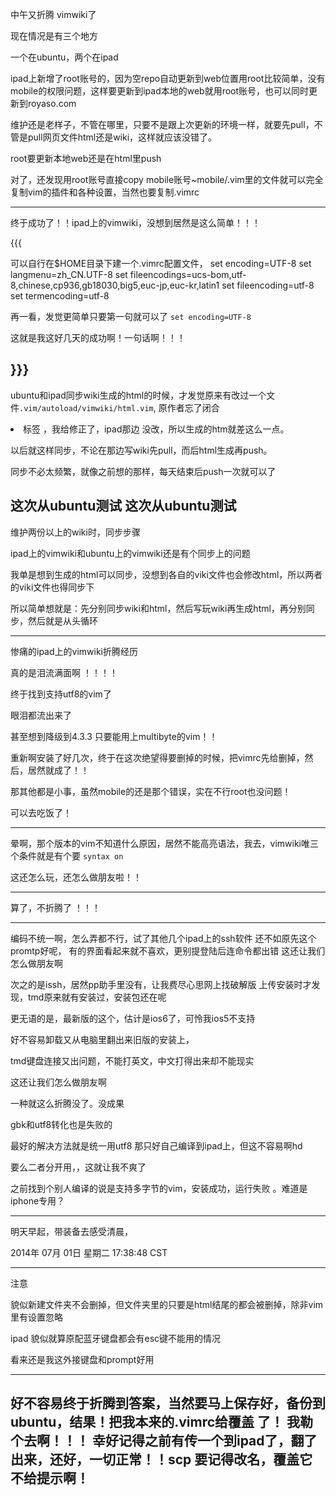 中午又折腾 vimwiki了

现在情况是有三个地方

一个在ubuntu，两个在ipad

ipad上新增了root账号的，因为空repo自动更新到web位置用root比较简单，没有mobile的权限问题，这样要更新到ipad本地的web就用root账号，也可以同时更新到royaso.com

维护还是老样子，不管在哪里，只要不是跟上次更新的环境一样，就要先pull，不管是pull网页文件html还是wiki，这样就应该没错了。

root要更新本地web还是在html里push

对了，还发现用root账号直接copy  mobile账号~mobile/.vim里的文件就可以完全复制vim的插件和各种设置，当然也要复制.vimrc


------

终于成功了！！ipad上的vimwiki，没想到居然是这么简单！！！


{{{

可以自行在$HOME目录下建一个.vimrc配置文件， set encoding=UTF-8 set langmenu=zh_CN.UTF-8 set fileencodings=ucs-bom,utf-8,chinese,cp936,gb18030,big5,euc-jp,euc-kr,latin1 set fileencoding=utf-8 set termencoding=utf-8


再一看，发觉更简单只要第一句就可以了 `set encoding=UTF-8`

这就是我这好几天的成功啊！一句话啊！！！


}}}
-------------
ubuntu和ipad同步wiki生成的html的时候，才发觉原来有改过一个文件`.vim/autoload/vimwiki/html.vim`,
原作者忘了闭合<li>标签 ，我给修正了，ipad那边 没改，所以生成的htm就差这么一点。

以后就这样同步，不论在那边写wiki先pull，而后html生成再push。

同步不必太频繁，就像之前想的那样，每天结束后push一次就可以了

这次从ubuntu测试
这次从ubuntu测试
-----------
维护两份以上的wiki时，同步步骤

ipad上的vimwiki和ubuntu上的vimwiki还是有个同步上的问题

我单是想到生成的html可以同步，没想到各自的viki文件也会修改html，所以两者的viki文件也得同步下

所以简单想就是：先分别同步wiki和html，然后写玩wiki再生成html，再分别同步，然后就是从头循环


---------
惨痛的ipad上的vimwiki折腾经历

真的是泪流满面啊 ！！！！

终于找到支持utf8的vim了

眼泪都流出来了

甚至想到降级到4.3.3 只要能用上multibyte的vim！！

重新啊安装了好几次，终于在这次绝望得要删掉的时候，把vimrc先给删掉，然后，居然就成了！！

那其他都是小事，虽然mobile的还是那个错误，实在不行root也没问题！

可以去吃饭了！


---------

晕啊，那个版本的vim不知道什么原因，居然不能高亮语法，我去，vimwiki唯三个条件就是有个要
`syntax on`

这还怎么玩，还怎么做朋友啦！！

----------
算了，不折腾了 ！！！


------------

编码不统一啊，怎么弄都不行，试了其他几个ipad上的ssh软件
还不如原先这个promtp好呢，
有的界面看起来就不喜欢，更别提登陆后连命令都出错
这还让我们怎么做朋友啊

次之的是issh，居然pp助手里没有，让我费尽心思网上找破解版
上传安装时才发现，tmd原来就有安装过，安装包还在呢

更无语的是，最新版的这个，估计是ios6了，可怜我ios5不支持

好不容易卸载又从电脑里翻出来旧版的安装上，

tmd键盘连接又出问题，不能打英文，中文打得出来却不能现实

这还让我们怎么做朋友啊

一种就这么折腾没了。没成果

gbk和utf8转化也是失败的

最好的解决方法就是统一用utf8
那只好自己编译到ipad上，但这不容易啊hd

要么二者分开用，，这就让我不爽了

之前找到个别人编译的说是支持多字节的vim，安装成功，运行失败
。难道是iphone专用？


---------
明天早起，带装备去感受清晨，

2014年 07月 01日 星期二 17:38:48 CST

---------

注意


貌似新建文件夹不会删掉，但文件夹里的只要是html结尾的都会被删掉，除非vim里有设置忽略

ipad 貌似就算原配蓝牙键盘都会有esc键不能用的情况

看来还是我这外接键盘和prompt好用



-------

好不容易终于折腾到答案，当然要马上保存好，备份到ubuntu，结果！把我本来的.vimrc给覆盖 了！
我勒个去啊！！！
幸好记得之前有传一个到ipad了，翻了出来，还好，一切正常！！scp 要记得改名，覆盖它不给提示啊！
--------
